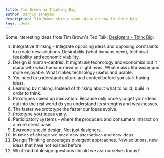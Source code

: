 ```yaml
---
title: Tim Brown on Thinking Big
author: sanjiv sahayam
description: Tim Brown shares some ideas on how to think big.
tags: ideas
---
```


Some interesting ideas from Tim Brown's Ted Talk: [Designers - Think Big](http://www.ted.com/talks/tim_brown_urges_designers_to_think_big):

1. Integrative thinking - Integrate opposing ideas and opposing constraints to create new solutions. Desirability (what humans need), technical feasibility and  economic viability.
2. Design is human-centred. It might use technology and economics but it starts with what humans need or might need. What makes life easier and more enjoyable. What makes technology useful and usable.
3. You need to understand culture and context before you start having ideas.
4. Learning by making. Instead of thinking about what to build, build in order to think.
5. Prototypes speed up innovation. Because only once you get your ideas out into the real world do you understand its strengths and weaknesses.
6. The faster we prototype the faster our ideas evolve.
7. Prototype your ideas early.
8. Participatory systems - where the producers and consumers interact on a more direct basis.
9. Everyone should design. Not just designers.
10. In times of change we need new alternatives and new ideas.
11. Design Thinking encourages divergent approaches. New solutions, new ideas that have not existed before.
12. What kind of design questions should we ask ourselves today?

